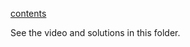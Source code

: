 
[contents](https://www.cs.hmc.edu/twiki/bin/view/CS5/SoundsGoodLab)

See the video and solutions in this folder.
